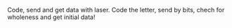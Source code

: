 Code, send and get data with laser. Code the letter, send by bits, chech for wholeness and get initial data!
